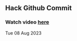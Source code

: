 
 ## Hack Github Commit 
 ### Watch video <a href="https://www.youtube.com">here</a> 
 Tue 08 Aug 2023 
